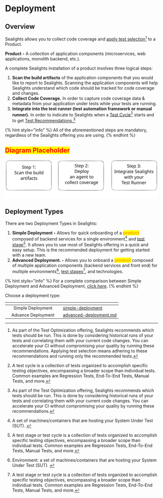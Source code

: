 # Deployment

## Overview

Sealights allows you to collect code coverage and [apply test selection](#user-content-fn-1)[^1] to a Product.

**Product -** A collection of application components (microservices, web applications, monolith backend, etc.).

A complete Sealights installation of a product involves three logical steps:

1. **Scan the build artifacts** of the application components that you would like to report to Sealights. Scanning the application components will help Sealights understand which code should be tracked for code coverage and changes.&#x20;
2. **Collect Code Coverage.** In order to capture code coverage data & metadata from your application under tests while your tests are running.&#x20;
3. **Integrate into the test runner (test automation framework or manual runner).** In order to indicate to Sealights when a [Test Cycle](#user-content-fn-2)[^2] starts and to get [Test Recommendations.](#user-content-fn-3)[^3]

{% hint style="info" %}
All of the aforementioned steps are mandatory, regardless of the Sealights offering you are using.
{% endhint %}

## <mark style="color:red;">Diagram Placeholder</mark>

<img src="../../.gitbook/assets/file.excalidraw (1).svg" alt="" class="gitbook-drawing">

## Deployment Types

There are two Deployment Types in Sealights:

1. **Simple Deployment -** Allows for quick onboarding of a <mark style="color:orange;">**product**</mark> composed of backend services for a single environment[^4] and [test stage](#user-content-fn-5)[^5]. It allows you to use most of Sealights offering in a quick and easy setup. This is the recommended deployment for getting started with a new team.
2. **Advanced Deployment. -** Allows you to onboard a <mark style="color:orange;">**product**</mark> composed of multiple application components (backend services and front end) for multiple environments[^6], [test stages](#user-content-fn-7)[^7], and technologies.

{% hint style="info" %}
For a complete comparison between Simple Deployment and Advanced Deployment, [click here](deployment-type-comparison.md).
{% endhint %}

Choose a deployment type:

<table data-view="cards"><thead><tr><th></th><th align="center"></th><th></th><th data-hidden data-card-target data-type="content-ref"></th></tr></thead><tbody><tr><td></td><td align="center">Simple Deployment</td><td></td><td><a href="simple-deployment/">simple-deployment</a></td></tr><tr><td></td><td align="center">Advance Deployment</td><td></td><td><a href="advanced-deployment.md">advanced-deployment.md</a></td></tr></tbody></table>

[^1]: As part of the Test Optimization offering, Sealights recommends which tests should be run. This is done by considering historical runs of your tests and correlating them with your current code changes. You can accelerate your CI without compromising your quality by running these recommendations. Applying test selection means adhering to these recommendations and running only the recommended tests.

[^2]: A test cycle is a collection of tests organized to accomplish specific testing objectives, encompassing a broader scope than individual tests. Common examples are Regression Tests, End-To-End Tests, Manual Tests, and more.

[^3]: As part of the Test Optimization offering, Sealights recommends which tests should be run. This is done by considering historical runs of your tests and correlating them with your current code changes. You can accelerate your CI without compromising your quality by running these recommendations.

[^4]: A set of machines/containers that are hosting your System Under Test (SUT).&#x20;

[^5]: A test stage or test cycle is a collection of tests organized to accomplish specific testing objectives, encompassing a broader scope than individual tests. Common examples are Regression Tests, End-To-End Tests, Manual Tests, and more.

[^6]: Environment: a set of machines/containers that are hosting your System Under Test (SUT).&#x20;

[^7]: A test stage or test cycle is a collection of tests organized to accomplish specific testing objectives, encompassing a broader scope than individual tests. Common examples are Regression Tests, End-To-End Tests, Manual Tests, and more.
